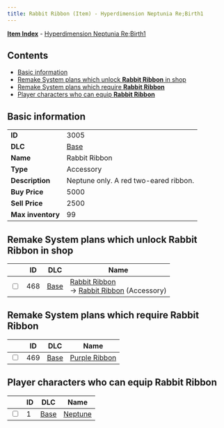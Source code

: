 ```yaml
---
title: Rabbit Ribbon (Item) - Hyperdimension Neptunia Re;Birth1
---
```


[**Item Index**](/neptunia/rb1/item/index.html) - [Hyperdimension Neptunia Re;Birth1](/neptunia/rb1)

## Contents

- [Basic information](#basic-information)
- [Remake System plans which unlock **Rabbit Ribbon** in shop](#remake-system-plans-which-unlock-rabbit-ribbon-in-shop)
- [Remake System plans which require **Rabbit Ribbon**](#remake-system-plans-which-require-rabbit-ribbon)
- [Player characters who can equip **Rabbit Ribbon**](#player-characters-who-can-equip-rabbit-ribbon)
## Basic information

|   |   |
| -- | -- |
| **ID** | 3005 |
| **DLC** | [Base](/neptunia/rb1/dlc/1-base.html) |
| **Name** | Rabbit Ribbon |
| **Type** | Accessory |
| **Description** | Neptune only. A red two-eared ribbon. |
| **Buy Price** | 5000 |
| **Sell Price** | 2500 |
| **Max inventory** | 99 |


## Remake System plans which unlock **Rabbit Ribbon** in shop

|    | ID | DLC | Name |
| -- | -- | --- | ---- |
| <input type="checkbox" id="rb1-remake-1-468" class="trackbox" /> | 468 | [Base](/neptunia/rb1/dlc/1-base.html) | [Rabbit Ribbon](/neptunia/rb1/remake/1-468-rabbit-ribbon.html)<br /> → [Rabbit Ribbon](/neptunia/rb1/item/1-3005-rabbit-ribbon.html) (Accessory) |


## Remake System plans which require **Rabbit Ribbon**

|    | ID | DLC | Name |
| -- | -- | --- | ---- |
| <input type="checkbox" id="rb1-quest-1-469" class="trackbox" /> | 469 | [Base](/neptunia/rb1/dlc/1-base.html) | [Purple Ribbon](/neptunia/rb1/quest/1-469-purple-ribbon.html) |


## Player characters who can equip **Rabbit Ribbon**

|    | ID | DLC | Name |
| -- | -- | --- | ---- |
| <input type="checkbox" id="rb1-player-1-1" class="trackbox" /> | 1 | [Base](/neptunia/rb1/dlc/1-base.html) | [Neptune](/neptunia/rb1/player/1-1-neptune.html) |
